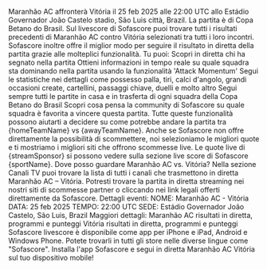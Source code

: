Maranhão AC affronterà Vitória il 25 feb 2025 alle 22:00 UTC allo Estádio Governador João Castelo stadio, São Luis città, Brazil. La partita è di Copa Betano do Brasil.
Sul livescore di Sofascore puoi trovare tutti i risultati precedenti di Maranhão AC contro Vitória selezionati tra tutti i loro incontri. Sofascore inoltre offre il miglior modo per seguire il risultato in diretta della partita grazie alle molteplici funzionalità. Tu puoi:
Scopri in diretta chi ha segnato nella partita
Ottieni informazioni in tempo reale su quale squadra sta dominando nella partita usando la funzionalità 'Attack Momentum'
Segui le statistiche nei dettagli come possesso palla, tiri, calci d'angolo, grandi occasioni create, cartellini, passaggi chiave, duelli e molto altro
Segui sempre tutti le partite in casa e in trasferta di ogni squadra della Copa Betano do Brasil
Scopri cosa pensa la community di Sofascore su quale squadra è favorita a vincere questa partita.
Tutte queste funzionalità possono aiutarti a decidere su come potrebbe andare la partita tra {homeTeamName} vs {awayTeamName}. Anche se Sofascore non offre direttamente la possibilità di scommettere, noi selezioniamo le migliori quote e ti mostriamo i migliori siti che offrono scommesse live. Le quote live di {streamSponsor} si possono vedere sulla sezione live score</sportlink> di Sofascore <sportlink>{sportName}.
Dove posso guardare Maranhão AC vs. Vitória? Nella sezione Canali TV puoi trovare la lista di tutti i canali che trasmettono in diretta Maranhão AC – Vitória. Potresti trovare la partita in diretta streaming nei nostri siti di scommesse partner o cliccando nei link legali offerti direttamente da Sofascore.
Dettagli eventi:
NOME: Maranhão AC - Vitória
DATA: 25 feb 2025
TEMPO: 22:00 UTC
SEDE: Estádio Governador João Castelo, São Luis, Brazil
Maggiori dettagli:
Maranhão AC risultati in diretta, programmi e punteggi
Vitória risultati in diretta, programmi e punteggi
Sofascore livescore è disponibile come app per iPhone e iPad, Android e Windows Phone. Potete trovarli in tutti gli store nelle diverse lingue come "Sofascore". Installa l'app Sofascore e segui in diretta Maranhão AC Vitória sul tuo dispositivo mobile!
